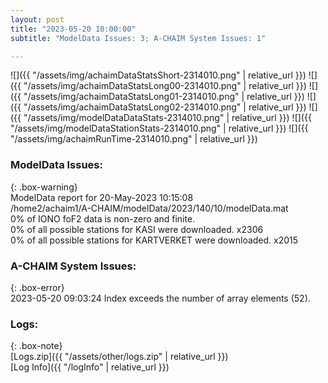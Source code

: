 ```yaml
---
layout: post
title: "2023-05-20 10:00:00"
subtitle: "ModelData Issues: 3; A-CHAIM System Issues: 1"

---
```


![]({{ "/assets/img/achaimDataStatsShort-2314010.png" | relative_url }})
![]({{ "/assets/img/achaimDataStatsLong00-2314010.png" | relative_url }})
![]({{ "/assets/img/achaimDataStatsLong01-2314010.png" | relative_url }})
![]({{ "/assets/img/achaimDataStatsLong02-2314010.png" | relative_url }})
![]({{ "/assets/img/modelDataDataStats-2314010.png" | relative_url }})
![]({{ "/assets/img/modelDataStationStats-2314010.png" | relative_url }})
![]({{ "/assets/img/achaimRunTime-2314010.png" | relative_url }})


### ModelData Issues:  
  
{: .box-warning}  
 ModelData report for 20-May-2023 10:15:08   
 /home2/achaim1/A-CHAIM/modelData/2023/140/10/modelData.mat   
 0% of IONO foF2 data is non-zero and finite.   
 0% of all possible stations for KASI were downloaded. x2306   
 0% of all possible stations for KARTVERKET were downloaded. x2015   
  
### A-CHAIM System Issues:  
  
{: .box-error}  
2023-05-20 09:03:24 Index exceeds the number of array elements (52).  

### Logs:  
  
{: .box-note}  
[Logs.zip]({{ "/assets/other/logs.zip" | relative_url }})  
[Log Info]({{ "/logInfo" | relative_url }})  
